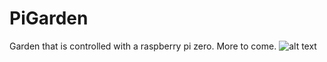 # PiGarden
Garden that is controlled with a raspberry pi zero. More to come.
![alt text](https://raw.github.com/ataffe/Text-Analyzer/master/website2.1.PNG)
